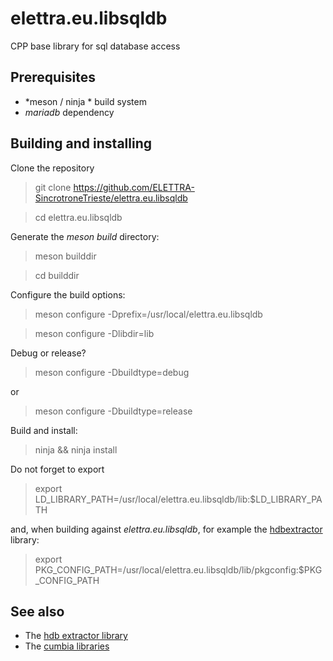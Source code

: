 # elettra.eu.libsqldb
CPP base library for sql database access

## Prerequisites

- *meson / ninja * build system
- *mariadb* dependency

## Building and installing

Clone the repository

> git clone https://github.com/ELETTRA-SincrotroneTrieste/elettra.eu.libsqldb

> cd elettra.eu.libsqldb

Generate the *meson build* directory:

> meson builddir

> cd builddir

Configure the build options: 

> meson configure -Dprefix=/usr/local/elettra.eu.libsqldb

> meson configure -Dlibdir=lib

Debug or release?

> meson configure -Dbuildtype=debug

or

> meson configure -Dbuildtype=release

Build and install:

> ninja && ninja install

Do not forget to export

> export LD_LIBRARY_PATH=/usr/local/elettra.eu.libsqldb/lib:$LD_LIBRARY_PATH

and, when building against *elettra.eu.libsqldb*, for example the [hdbextractor](https://github.com/ELETTRA-SincrotroneTrieste/hdbextractor) library:

> export PKG_CONFIG_PATH=/usr/local/elettra.eu.libsqldb/lib/pkgconfig:$PKG_CONFIG_PATH

## See also

- The [hdb extractor library](https://github.com/ELETTRA-SincrotroneTrieste/hdbextractor)
- The [cumbia libraries](https://github.com/ELETTRA-SincrotroneTrieste/cumbia-libs)



